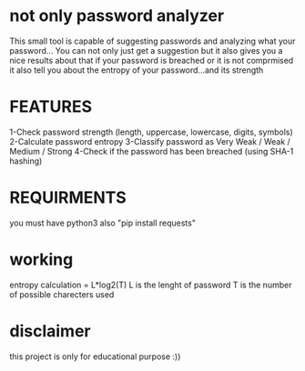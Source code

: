 # not only password analyzer
This small tool is capable of suggesting passwords and analyzing what your password... 
You can not only just get a suggestion but it also gives you a nice results about that if your password is breached or it is not comprmised
it also tell you about the entropy of your password...and its strength

# FEATURES
1-Check password strength (length, uppercase, lowercase, digits, symbols)
2-Calculate password entropy
3-Classify password as Very Weak / Weak / Medium / Strong
4-Check if the password has been breached (using SHA-1 hashing)

# REQUIRMENTS
you must have python3
also "pip install requests"

# working 
entropy calculation = L*log2(T)
L is the lenght of password 
T is the number of possible charecters used

# disclaimer
this project is only for educational purpose :))

